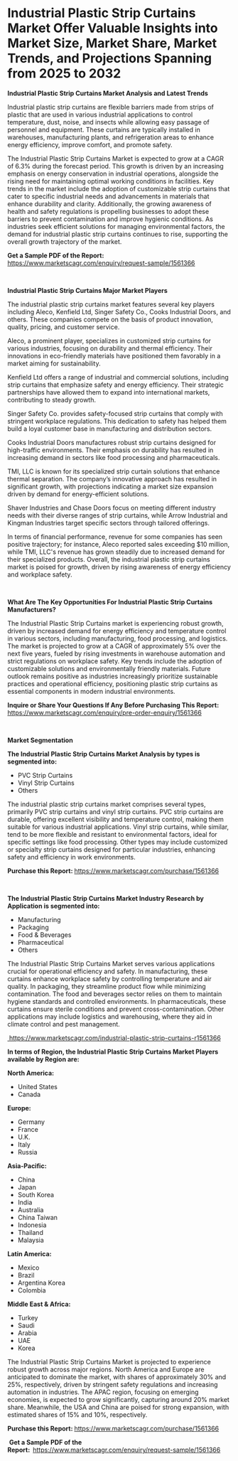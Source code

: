 <p><h1>Industrial Plastic Strip Curtains Market Offer Valuable Insights into Market Size, Market Share, Market Trends, and Projections Spanning from 2025 to 2032</h1></p><p><strong>Industrial Plastic Strip Curtains Market Analysis and Latest Trends</strong></p>
<p><p>Industrial plastic strip curtains are flexible barriers made from strips of plastic that are used in various industrial applications to control temperature, dust, noise, and insects while allowing easy passage of personnel and equipment. These curtains are typically installed in warehouses, manufacturing plants, and refrigeration areas to enhance energy efficiency, improve comfort, and promote safety.</p><p>The Industrial Plastic Strip Curtains Market is expected to grow at a CAGR of 6.3% during the forecast period. This growth is driven by an increasing emphasis on energy conservation in industrial operations, alongside the rising need for maintaining optimal working conditions in facilities. Key trends in the market include the adoption of customizable strip curtains that cater to specific industrial needs and advancements in materials that enhance durability and clarity. Additionally, the growing awareness of health and safety regulations is propelling businesses to adopt these barriers to prevent contamination and improve hygienic conditions. As industries seek efficient solutions for managing environmental factors, the demand for industrial plastic strip curtains continues to rise, supporting the overall growth trajectory of the market.</p></p>
<p><strong>Get a Sample PDF of the Report:&nbsp;</strong> <a href="https://www.marketscagr.com/enquiry/request-sample/1561366?utm_campaign=1126&utm_medium=2&utm_source=Github&utm_content=ia&utm_term=16042025&utm_id=industrial-plastic-strip-curtains">https://www.marketscagr.com/enquiry/request-sample/1561366</a></p>
<p>&nbsp;</p>
<p><strong>Industrial Plastic Strip Curtains Major Market Players</strong></p>
<p><p>The industrial plastic strip curtains market features several key players including Aleco, Kenfield Ltd, Singer Safety Co., Cooks Industrial Doors, and others. These companies compete on the basis of product innovation, quality, pricing, and customer service.</p><p>Aleco, a prominent player, specializes in customized strip curtains for various industries, focusing on durability and thermal efficiency. Their innovations in eco-friendly materials have positioned them favorably in a market aiming for sustainability.</p><p>Kenfield Ltd offers a range of industrial and commercial solutions, including strip curtains that emphasize safety and energy efficiency. Their strategic partnerships have allowed them to expand into international markets, contributing to steady growth.</p><p>Singer Safety Co. provides safety-focused strip curtains that comply with stringent workplace regulations. This dedication to safety has helped them build a loyal customer base in manufacturing and distribution sectors.</p><p>Cooks Industrial Doors manufactures robust strip curtains designed for high-traffic environments. Their emphasis on durability has resulted in increasing demand in sectors like food processing and pharmaceuticals.</p><p>TMI, LLC is known for its specialized strip curtain solutions that enhance thermal separation. The company’s innovative approach has resulted in significant growth, with projections indicating a market size expansion driven by demand for energy-efficient solutions.</p><p>Shaver Industries and Chase Doors focus on meeting different industry needs with their diverse ranges of strip curtains, while Arrow Industrial and Kingman Industries target specific sectors through tailored offerings.</p><p>In terms of financial performance, revenue for some companies has seen positive trajectory; for instance, Aleco reported sales exceeding $10 million, while TMI, LLC's revenue has grown steadily due to increased demand for their specialized products. Overall, the industrial plastic strip curtains market is poised for growth, driven by rising awareness of energy efficiency and workplace safety.</p></p>
<p>&nbsp;</p>
<p><strong>What Are The Key Opportunities For Industrial Plastic Strip Curtains Manufacturers?</strong></p>
<p><p>The Industrial Plastic Strip Curtains market is experiencing robust growth, driven by increased demand for energy efficiency and temperature control in various sectors, including manufacturing, food processing, and logistics. The market is projected to grow at a CAGR of approximately 5% over the next five years, fueled by rising investments in warehouse automation and strict regulations on workplace safety. Key trends include the adoption of customizable solutions and environmentally friendly materials. Future outlook remains positive as industries increasingly prioritize sustainable practices and operational efficiency, positioning plastic strip curtains as essential components in modern industrial environments.</p></p>
<p><strong>Inquire or Share Your Questions If Any Before Purchasing This Report:</strong> <a href="https://www.marketscagr.com/enquiry/pre-order-enquiry/1561366?utm_campaign=1126&utm_medium=2&utm_source=Github&utm_content=ia&utm_term=16042025&utm_id=industrial-plastic-strip-curtains">https://www.marketscagr.com/enquiry/pre-order-enquiry/1561366</a></p>
<p>&nbsp;</p>
<p><strong>Market Segmentation</strong></p>
<p><strong>The Industrial Plastic Strip Curtains Market Analysis by types is segmented into:</strong></p>
<p><ul><li>PVC Strip Curtains</li><li>Vinyl Strip Curtains</li><li>Others</li></ul></p>
<p><p>The industrial plastic strip curtains market comprises several types, primarily PVC strip curtains and vinyl strip curtains. PVC strip curtains are durable, offering excellent visibility and temperature control, making them suitable for various industrial applications. Vinyl strip curtains, while similar, tend to be more flexible and resistant to environmental factors, ideal for specific settings like food processing. Other types may include customized or specialty strip curtains designed for particular industries, enhancing safety and efficiency in work environments.</p></p>
<p><strong>Purchase this Report:&nbsp;</strong><a href="https://www.marketscagr.com/purchase/1561366?utm_campaign=1126&utm_medium=2&utm_source=Github&utm_content=ia&utm_term=16042025&utm_id=industrial-plastic-strip-curtains">https://www.marketscagr.com/purchase/1561366</a></p>
<p>&nbsp;</p>
<p><strong>The Industrial Plastic Strip Curtains Market Industry Research by Application is segmented into:</strong></p>
<p><ul><li>Manufacturing</li><li>Packaging</li><li>Food & Beverages</li><li>Pharmaceutical</li><li>Others</li></ul></p>
<p><p>The Industrial Plastic Strip Curtains Market serves various applications crucial for operational efficiency and safety. In manufacturing, these curtains enhance workplace safety by controlling temperature and air quality. In packaging, they streamline product flow while minimizing contamination. The food and beverages sector relies on them to maintain hygiene standards and controlled environments. In pharmaceuticals, these curtains ensure sterile conditions and prevent cross-contamination. Other applications may include logistics and warehousing, where they aid in climate control and pest management.</p></p>
<p><a href="https://www.marketscagr.com/industrial-plastic-strip-curtains-r1561366?utm_campaign=1126&utm_medium=2&utm_source=Github&utm_content=ia&utm_term=16042025&utm_id=industrial-plastic-strip-curtains">&nbsp;https://www.marketscagr.com/industrial-plastic-strip-curtains-r1561366</a></p>
<p><strong>In terms of Region, the Industrial Plastic Strip Curtains Market Players available by Region are:</strong></p>
<p>
    <p> <strong> North America: </strong>
        <ul>
            <li>United States</li>
            <li>Canada</li>
        </ul>
        </p> 
    <p> <strong> Europe: </strong>
        <ul>
            <li>Germany</li>
            <li>France</li>
            <li>U.K.</li>
            <li>Italy</li>
            <li>Russia</li>
        </ul>
        </p> 
    <p> <strong> Asia-Pacific: </strong>
        <ul>
            <li>China</li>
            <li>Japan</li>
            <li>South Korea</li>
            <li>India</li>
            <li>Australia</li>
            <li>China Taiwan</li>
            <li>Indonesia</li>
            <li>Thailand</li>
            <li>Malaysia</li>
        </ul>
        </p> 
    <p> <strong> Latin America: </strong>
        <ul>
            <li>Mexico</li>
            <li>Brazil</li>
            <li>Argentina Korea</li>
            <li>Colombia</li>
        </ul>
        </p> 
    <p> <strong> Middle East & Africa: </strong>
        <ul>
            <li>Turkey</li>
            <li>Saudi</li>
            <li>Arabia</li>
            <li>UAE</li>
            <li>Korea</li>
        </ul>
    </p>
    </p>
<p><p>The Industrial Plastic Strip Curtains Market is projected to experience robust growth across major regions. North America and Europe are anticipated to dominate the market, with shares of approximately 30% and 25%, respectively, driven by stringent safety regulations and increasing automation in industries. The APAC region, focusing on emerging economies, is expected to grow significantly, capturing around 20% market share. Meanwhile, the USA and China are poised for strong expansion, with estimated shares of 15% and 10%, respectively.</p></p>
<p><strong>Purchase this Report: </strong><a href="https://www.marketscagr.com/purchase/1561366?utm_campaign=1126&utm_medium=2&utm_source=Github&utm_content=ia&utm_term=16042025&utm_id=industrial-plastic-strip-curtains">https://www.marketscagr.com/purchase/1561366</a></p>
<p>&nbsp;<strong>Get a Sample PDF of the Report:&nbsp;&nbsp;</strong><a href="https://www.marketscagr.com/enquiry/request-sample/1561366?utm_campaign=1126&utm_medium=2&utm_source=Github&utm_content=ia&utm_term=16042025&utm_id=industrial-plastic-strip-curtains">https://www.marketscagr.com/enquiry/request-sample/1561366</a></p>
<p><strong></strong></p>
<p><p></p><p></p><p></p></p>
